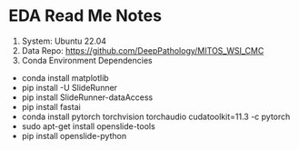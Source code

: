 # EDA Read Me Notes

1. System: Ubuntu 22.04
2. Data Repo: https://github.com/DeepPathology/MITOS_WSI_CMC
3. Conda Environment Dependencies
- conda install matplotlib
- pip install -U SlideRunner
- pip install SlideRunner-dataAccess
- pip install fastai
- conda install pytorch torchvision torchaudio cudatoolkit=11.3 -c pytorch
- sudo apt-get install openslide-tools
- pip install openslide-python

